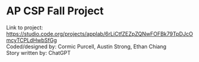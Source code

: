 # AP CSP Fall Project
Link to project: https://studio.code.org/projects/applab/6rLiCtfZEZpZQNwFOFBk79TpDJcOmcyTCPLdHwbSfGg  
Coded/designed by: Cormic Purcell, Austin Strong, Ethan Chiang  
Story written by: ChatGPT  
